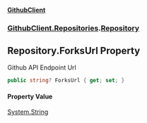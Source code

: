 #### [GithubClient](index 'index')
### [GithubClient.Repositories](GithubClient.Repositories 'GithubClient.Repositories').[Repository](GithubClient.Repositories.Repository 'GithubClient.Repositories.Repository')

## Repository.ForksUrl Property

Github API Endpoint Url

```csharp
public string? ForksUrl { get; set; }
```

#### Property Value
[System.String](https://docs.microsoft.com/en-us/dotnet/api/System.String 'System.String')